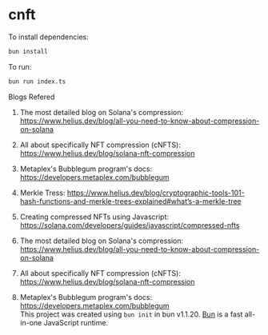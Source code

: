 # cnft

To install dependencies:

```bash
bun install
```

To run:

```bash
bun run index.ts
```

Blogs Refered

1. The most detailed blog on Solana's compression: https://www.helius.dev/blog/all-you-need-to-know-about-compression-on-solana
2. All about specifically NFT compression (cNFTS): https://www.helius.dev/blog/solana-nft-compression
3. Metaplex's Bubblegum program's docs: https://developers.metaplex.com/bubblegum
4. Merkle Tress: https://www.helius.dev/blog/cryptographic-tools-101-hash-functions-and-merkle-trees-explained#what’s-a-merkle-tree

5. Creating compressed NFTs using Javascript: https://solana.com/developers/guides/javascript/compressed-nfts
6. The most detailed blog on Solana's compression: https://www.helius.dev/blog/all-you-need-to-know-about-compression-on-solana
7. All about specifically NFT compression (cNFTS): https://www.helius.dev/blog/solana-nft-compression
8. Metaplex's Bubblegum program's docs: https://developers.metaplex.com/bubblegum  
   This project was created using `bun init` in bun v1.1.20. [Bun](https://bun.sh) is a fast all-in-one JavaScript runtime.
